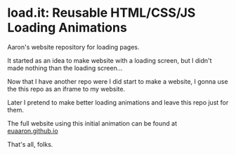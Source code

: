 # load.it: Reusable HTML/CSS/JS Loading Animations
Aaron's website repository for loading pages.

It started as an idea to make website with a loading screen, but I didn't made nothing than the loading screen... 

Now that I have another repo were I did start to make a website, I gonna use the this repo as an iframe to my website.

Later I pretend to make better loading animations and leave this repo just for them.

The full website using this initial animation can be found at [euaaron.github.io](https://euaaron.github.io)

That's all, folks.
